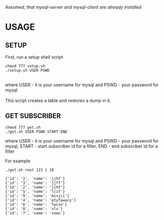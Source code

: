 *Assumed, that mysql-server and mysql-client are already installed*

USAGE
=====

SETUP
-----
First, run a setup shell script
<br>
```
chmod 777 setup.sh
./setup.sh USER PSWD
```
<br>
where USER - it is your username for mysql and PSWD - your password for mysql<br>
<br>
This script creates a table and restores a dump in it.

GET SUBSCRIBER
--------------
```
chmod 777 get.sh
./get.sh USER PSWD START END
```
where USER - it is your username for mysql and PSWD - your password for mysql, START - start subscriber id for a filter, END - end subscriber id for a filter

For example
```
./get.sh root 123 1 10

{'id': '2', 'name': 'jjhf'}
{'id': '3', 'name': 'jjff'}
{'id': '2', 'name': 'jjhf'}
{'id': '5', 'name': 'lcif'}
{'id': '9', 'name': 'mivjci'}
{'id': '4', 'name': 'ptyfawacy'}
{'id': '6', 'name': 'twcsn'}
{'id': '8', 'name': 'xlv'}
{'id': '7', 'name': 'zoeo'}
```


